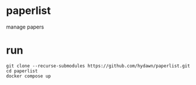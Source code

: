 # paperlist

manage papers

# run

```
git clone --recurse-submodules https://github.com/hydawn/paperlist.git
cd paperlist
docker compose up
```
